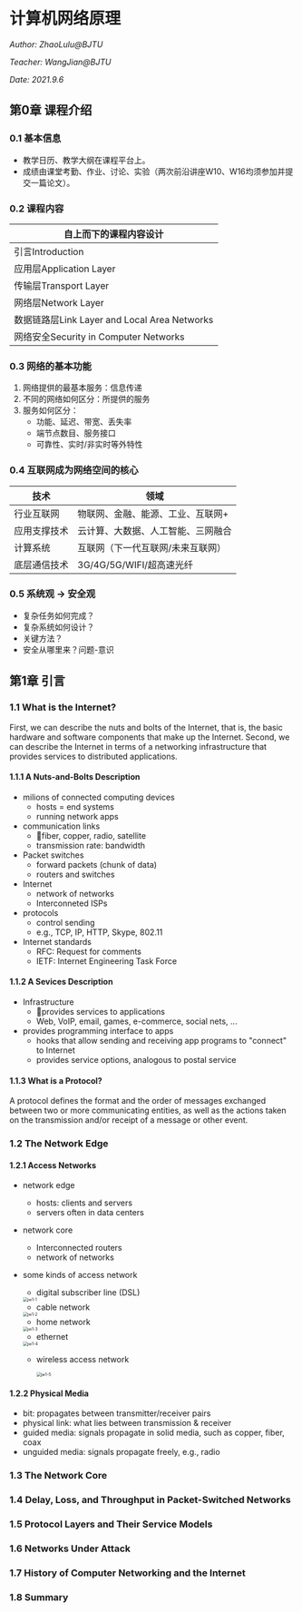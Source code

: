 # 计算机网络原理

*Author: ZhaoLulu@BJTU*

*Teacher: WangJian@BJTU*

*Date: 2021.9.6*

## 第0章 课程介绍

### 0.1 基本信息

- 教学日历、教学大纲在课程平台上。
- 成绩由课堂考勤、作业、讨论、实验（两次前沿讲座W10、W16均须参加并提交一篇论文）。

### 0.2 课程内容

| 自上而下的课程内容设计                       |
| -------------------------------------------- |
| 引言Introduction                             |
| 应用层Application Layer                      |
| 传输层Transport Layer                        |
| 网络层Network Layer                          |
| 数据链路层Link Layer and Local Area Networks |
| 网络安全Security in Computer Networks        |

### 0.3 网络的基本功能

1. 网络提供的最基本服务：信息传递
2. 不同的网络如何区分：所提供的服务
3. 服务如何区分：
   - 功能、延迟、带宽、丢失率
   - 端节点数目、服务接口
   - 可靠性、实时/非实时等外特性

### 0.4 互联网成为网络空间的核心

| 技术         | 领域                               |
| ------------ | ---------------------------------- |
| 行业互联网   | 物联网、金融、能源、工业、互联网+  |
| 应用支撑技术 | 云计算、大数据、人工智能、三网融合 |
| 计算系统     | 互联网（下一代互联网/未来互联网）  |
| 底层通信技术 | 3G/4G/5G/WIFI/超高速光纤           |

### 0.5 系统观 -> 安全观

- 复杂任务如何完成？
- 复杂系统如何设计？
- 关键方法？
- 安全从哪里来？问题-意识

## 第1章 引言

### 1.1 What is the Internet?

First, we can describe the nuts and bolts of the Internet, that is, the basic hardware and software components that make up the Internet. Second, we can describe the Internet in terms of a networking infrastructure that provides services to distributed applications.

#### 1.1.1 A Nuts-and-Bolts Description

- milions of connected computing devices
  - hosts = end systems
  - running network apps
- communication links
  - fiber, copper, radio, satellite
  - transmission rate: bandwidth
- Packet switches
  - forward packets (chunk of data)
  - routers and switches
- Internet
  - network of networks
  - Interconneted ISPs
- protocols 
  - control sending
  - e.g., TCP, IP, HTTP, Skype, 802.11
- Internet standards
  - RFC: Request for comments
  - IETF: Internet Engineering Task Force

#### 1.1.2 A Sevices Description

- Infrastructure
  - provides services to applications
  - Web, VoIP, email, games, e-commerce, social nets, ...
- provides programming interface to apps
  - hooks that allow sending and receiving app programs to "connect" to Internet
  - provides service options, analogous to postal service

#### 1.1.3 What is a Protocol?

A protocol defines the format and the order of messages exchanged between two or more communicating entities, as well as the actions taken on the transmission and/or receipt of a message or other event.

### 1.2 The Network Edge

#### 1.2.1 Access Networks

- network edge
  - hosts: clients and servers
  - servers often in data centers
- network core
  - Interconnected routers
  - network of networks

- some kinds of access network

  - digital subscriber line (DSL)

  <img src="figures/jw1-1.png" alt="jw1-1" style="zoom:50%;" />

  - cable network

  <img src="figures/jw1-2.png" alt="jw1-2" style="zoom:50%;" />

  - home network

  <img src="figures/jw1-3.png" alt="jw1-3" style="zoom:50%;" />

  - ethernet

  <img src="figures/jw1-4.png" alt="jw1-4" style="zoom:50%;" />

  - wireless access network

    <img src="figures/jw1-5.png" alt="jw1-5" style="zoom:50%;" />

#### 1.2.2 Physical Media

- bit: propagates between transmitter/receiver pairs
- physical link: what lies between transmission & receiver
- guided media: signals propagate in solid media, such as copper, fiber, coax
- unguided media: signals propagate freely, e.g., radio

### 1.3 The Network Core



### 1.4 Delay, Loss, and Throughput in Packet-Switched Networks



### 1.5 Protocol Layers and Their Service Models



### 1.6 Networks Under Attack



### 1.7 History of Computer Networking and the Internet



### 1.8 Summary
